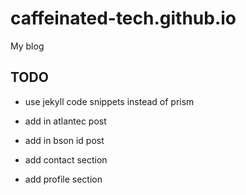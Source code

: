 # caffeinated-tech.github.io
My blog

## TODO

- use jekyll code snippets instead of prism
- add in atlantec post
- add in bson id post

- add contact section
- add profile section

